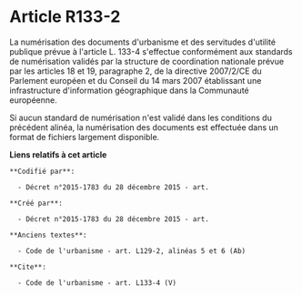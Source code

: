 # Article R133-2

La numérisation des documents d'urbanisme et des servitudes d'utilité publique prévue à l'article L. 133-4 s'effectue
conformément aux standards de numérisation validés par la structure de coordination nationale prévue par les articles 18 et
19, paragraphe 2, de la directive 2007/2/CE du Parlement européen et du Conseil du 14 mars 2007 établissant une
infrastructure d'information géographique dans la Communauté européenne. 

Si aucun standard de numérisation n'est validé dans les conditions du précédent alinéa, la numérisation des documents est
effectuée dans un format de fichiers largement disponible.

**Liens relatifs à cet article**

	**Codifié par**:

	  - Décret n°2015-1783 du 28 décembre 2015 - art.

	**Créé par**:

	  - Décret n°2015-1783 du 28 décembre 2015 - art.

	**Anciens textes**:

	  - Code de l'urbanisme - art. L129-2, alinéas 5 et 6 (Ab)

	**Cite**:

	  - Code de l'urbanisme - art. L133-4 (V)
